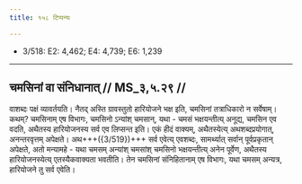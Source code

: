 ```yaml
---
title: १५८ टिप्पन्यः

---
```

- 3/518: E2: 4,462; E4: 4,739; E6: 1,239

____________________________________________


## चमसिनां वा संनिधानात् // MS_३,५.२९ //

वाशब्दः पक्षं व्यावर्तयति। नैतद् अस्ति ग्रावस्तुतो हारियोजने भक्ष इति, चमसिनां तत्राधिकारो न सर्वेषाम्। कथम्? चमसिनाम् एष विभागः, चमसिनो ऽन्यांश् चमसान्, यथा - चमसं भक्षयन्तीत्य् अनूद्य, चमसिन एव वदति, अथैतस्य हारियोजनस्य सर्व एव लिप्सन्त इति। एकं हीदं वाक्यम्, अथैतस्येत्य् अथशब्दप्रयोगात्, अनन्तरवृत्तम् अपेक्षते। अथ+++({3/519})+++ सर्व एवेत्य् एवशब्दः, सामर्थ्यात् सर्वान् पूर्वप्रकृतान् अपेक्षते, अतो मन्यामहे - यथा चमसम् अन्यांश् चमसांश् चमसिनो भक्षयन्तीत्य् अनेन पूर्वेण, अथैतस्य हारियोजनस्येत्य् एतस्यैकवाक्यता भवतीति। तेन चमसिनां संनिहितानाम् एष विभागः, यथा चमसम् अन्यत्र, हारियोजने तु सर्व एवेति।
